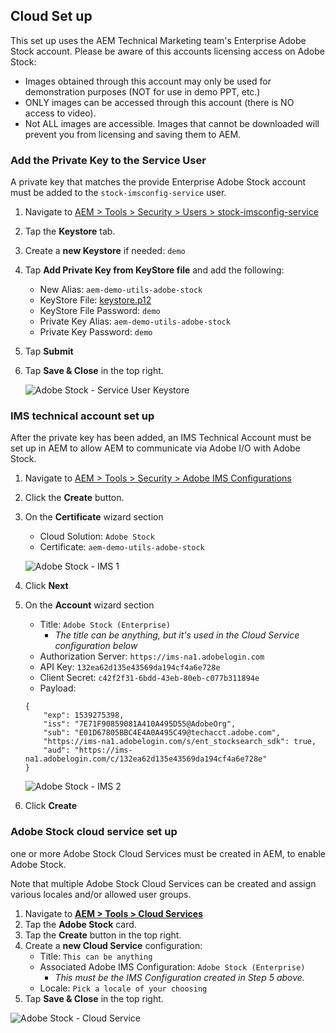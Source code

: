 ## Cloud Set up

This set up uses the AEM Technical Marketing team's Enterprise Adobe Stock account. Please be aware of this accounts licensing access on Adobe Stock:

* Images obtained through this account may only be used for demonstration purposes (NOT for use in demo PPT, etc.)
* ONLY images can be accessed through this account (there is NO access to video).
* Not ALL images are accessible. Images that cannot be downloaded will prevent you from licensing and saving them to AEM.

### Add the Private Key to the Service User

A private key that matches the provide Enterprise Adobe Stock account must be added to the `stock-imsconfig-service` user.

1. Navigate to [AEM > Tools > Security > Users > stock-imsconfig-service](/libs/granite/security/content/v2/usereditor.html/home/users/system/stock-imsconfig-service)
2. Tap the **Keystore** tab.
3. Create a **new Keystore** if needed: `demo`
4. Tap **Add Private Key from KeyStore file** and add the following:
    * New Alias: `aem-demo-utils-adobe-stock`
    * KeyStore File: [keystore.p12](/apps/demo-utils/resources/adobe-stock/keystore.p12)
    * KeyStore File Password: `demo`
    * Private Key Alias: `aem-demo-utils-adobe-stock`
    * Private Key Password: `demo`
5. Tap **Submit**
6. Tap **Save & Close** in the top right.

	![Adobe Stock - Service User Keystore](./adobe-stock/images/service-user__keystore.png)


### IMS technical account set up

After the private key has been added, an IMS Technical Account must be set up in AEM to allow AEM to communicate via Adobe I/O with Adobe Stock.

1. Navigate to [AEM > Tools > Security > Adobe IMS Configurations](/libs/cq/adobeims-configuration/content/configurations.html)
2. Click the **Create** button.
3. On the **Certificate** wizard section
    * Cloud Solution: `Adobe Stock`
    * Certificate: `aem-demo-utils-adobe-stock`
   
    ![Adobe Stock -  IMS 1](./adobe-stock/images/ims-technical__certificate.png)

4. Click **Next**
5.  On the **Account** wizard section
    * Title: `Adobe Stock (Enterprise)`
        * *The title can be anything, but it's used in the Cloud Service configuration below*
    * Authorization Server: `https://ims-na1.adobelogin.com`
    * API Key: `132ea62d135e43569da194cf4a6e728e`
    * Client Secret: `c42f2f31-6bdd-43eb-80eb-c077b311894e`
    * Payload: 

    ```
    {
        "exp": 1539275398,
        "iss": "7E71F90859081A410A495D55@AdobeOrg",
        "sub": "E01D67805BBC4E4A0A495C49@techacct.adobe.com",
        "https://ims-na1.adobelogin.com/s/ent_stocksearch_sdk": true,
        "aud": "https://ims-na1.adobelogin.com/c/132ea62d135e43569da194cf4a6e728e"
    }
	```
	
	![Adobe Stock - IMS 2](./adobe-stock/images/ims-technical__account.png)

5. Click **Create**

### Adobe Stock cloud service set up

one or more Adobe Stock Cloud Services must be created in AEM, to enable Adobe Stock.

Note that multiple Adobe Stock Cloud Services can be created and assign various locales and/or allowed user groups.

1. Navigate to **[AEM > Tools > Cloud Services](/libs/cq/adobeims-configuration/content/configurations.html)**
2. Tap the **Adobe Stock** card.
3. Tap the **Create** button in the top right.
4. Create a **new Cloud Service** configuration:
    * Title: `This can be anything`
    * Associated Adobe IMS Configuration: `Adobe Stock (Enterprise)`
        * *This must be the IMS Configuration created in Step 5 above.*
    * Locale: `Pick a locale of your choosing`
5. Tap **Save & Close** in the top right.

![Adobe Stock - Cloud Service](./adobe-stock/images/cloud-service.png)
